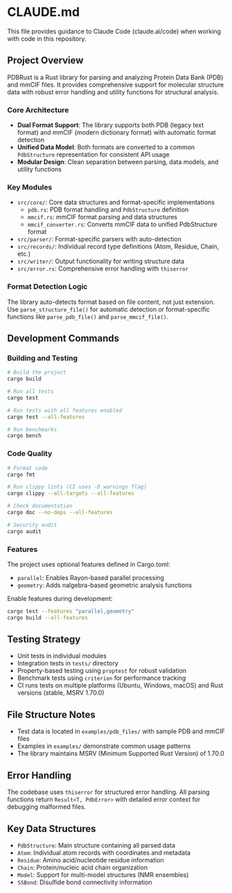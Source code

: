 # CLAUDE.md

This file provides guidance to Claude Code (claude.ai/code) when working with code in this repository.

## Project Overview

PDBRust is a Rust library for parsing and analyzing Protein Data Bank (PDB) and mmCIF files. It provides comprehensive support for molecular structure data with robust error handling and utility functions for structural analysis.

### Core Architecture

- **Dual Format Support**: The library supports both PDB (legacy text format) and mmCIF (modern dictionary format) with automatic format detection
- **Unified Data Model**: Both formats are converted to a common `PdbStructure` representation for consistent API usage
- **Modular Design**: Clean separation between parsing, data models, and utility functions

### Key Modules

- `src/core/`: Core data structures and format-specific implementations
  - `pdb.rs`: PDB format handling and `PdbStructure` definition
  - `mmcif.rs`: mmCIF format parsing and data structures
  - `mmcif_converter.rs`: Converts mmCIF data to unified PdbStructure format
- `src/parser/`: Format-specific parsers with auto-detection
- `src/records/`: Individual record type definitions (Atom, Residue, Chain, etc.)
- `src/writer/`: Output functionality for writing structure data
- `src/error.rs`: Comprehensive error handling with `thiserror`

### Format Detection Logic

The library auto-detects format based on file content, not just extension. Use `parse_structure_file()` for automatic detection or format-specific functions like `parse_pdb_file()` and `parse_mmcif_file()`.

## Development Commands

### Building and Testing
```bash
# Build the project
cargo build

# Run all tests
cargo test

# Run tests with all features enabled
cargo test --all-features

# Run benchmarks
cargo bench
```

### Code Quality
```bash
# Format code
cargo fmt

# Run clippy lints (CI uses -D warnings flag)
cargo clippy --all-targets --all-features

# Check documentation
cargo doc --no-deps --all-features

# Security audit
cargo audit
```

### Features
The project uses optional features defined in Cargo.toml:
- `parallel`: Enables Rayon-based parallel processing
- `geometry`: Adds nalgebra-based geometric analysis functions

Enable features during development:
```bash
cargo test --features "parallel,geometry"
cargo build --all-features
```

## Testing Strategy

- Unit tests in individual modules
- Integration tests in `tests/` directory
- Property-based testing using `proptest` for robust validation
- Benchmark tests using `criterion` for performance tracking
- CI runs tests on multiple platforms (Ubuntu, Windows, macOS) and Rust versions (stable, MSRV 1.70.0)

## File Structure Notes

- Test data is located in `examples/pdb_files/` with sample PDB and mmCIF files
- Examples in `examples/` demonstrate common usage patterns
- The library maintains MSRV (Minimum Supported Rust Version) of 1.70.0

## Error Handling

The codebase uses `thiserror` for structured error handling. All parsing functions return `Result<T, PdbError>` with detailed error context for debugging malformed files.

## Key Data Structures

- `PdbStructure`: Main structure containing all parsed data
- `Atom`: Individual atom records with coordinates and metadata
- `Residue`: Amino acid/nucleotide residue information
- `Chain`: Protein/nucleic acid chain organization
- `Model`: Support for multi-model structures (NMR ensembles)
- `SSBond`: Disulfide bond connectivity information